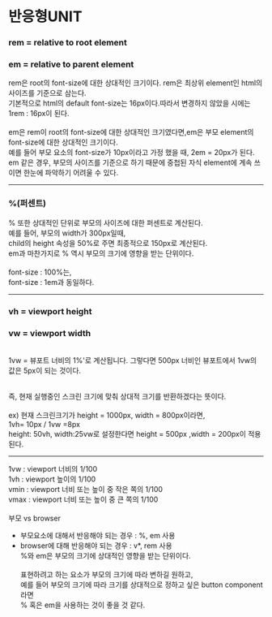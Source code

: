 # 반응형UNIT

### rem = relative to root element

### em = relative to parent element

rem은 root의 font-size에 대한 상대적인 크기이다. rem은 최상위 element인 html의 사이즈를 기준으로 삼는다.</br>
기본적으로 html의 default font-size는 16px이다.따라서 변경하지 않았을 시에는 1rem : 16px이 된다.
</br></br>
em은 rem이 root의 font-size에 대한 상대적인 크기였다면,em은 부모 element의 font-size에 대한 상대적인 크기이다.
</br>
예를 들어 부모 요소의 font-size가 10px이라고 가정 했을 때, 2em = 20px가 된다.
</br>
em 같은 경우, 부모의 사이즈를 기준으로 하기 때문에 중첩된 자식 element에 계속 쓰이면 한눈에 파악하기 어려울 수 있다.
</br>

--- 

### %(퍼센트)

% 또한 상대적인 단위로 부모의 사이즈에 대한 퍼센트로 계산된다. </br>
예를 들어, 부모의 width가 300px일때, </br>
child의 height 속성을 50%로 주면 최종적으로 150px로 계산된다.
</br>
em과 마찬가지로 % 역시 부모의 크기에 영향을 받는 단위이다.
</br></br>
font-size : 100%는,</br>
font-size : 1em과 동일하다.
</br>

---

### vh = viewport height

### vw = viewport width

</br>
1vw = 뷰포트 너비의 1%'로 계산됩니다.
그렇다면 500px 너비인 뷰포트에서 1vw의 값은 5px이 되는 것이다.
</br></br>

즉, 현재 실행중인 스크린 크기에 맞춰 상대적 크기를 반환하겠다는 뜻이다.</br></br>
ex) 현재 스크린크기가 height = 1000px, width = 800px이라면, </br>
1vh= 10px / 1vw =8px</br>
height: 50vh, width:25vw로 설정한다면 height = 500px ,width = 200px이 적용된다.

---

1vw : viewport 너비의 1/100
</br>
1vh : viewport 높이의 1/100
</br>
vmin : viewport 너비 또는 높이 중 작은 쪽의 1/100
</br>
vmax : viewport 너비 또는 높이 중 큰 쪽의 1/100
</br>
</br>
부모 vs browser

- 부모요소에 대해서 반응해야 되는 경우 : %, em 사용
- browser에 대해 반응해야 되는 경우 : v\*, rem 사용
  </br>
  %와 em은 부모의 크기에 상대적인 영향을 받는 단위이다. </br></br>
  표현하려고 하는 요소가 부모의 크기에 따라 변하길 원하고,</br>
  예를 들어 부모의 크기에 따라 크기를 상대적으로 정하고 싶은 button component라면 </br>
  % 혹은 em을 사용하는 것이 좋을 것 같다.
